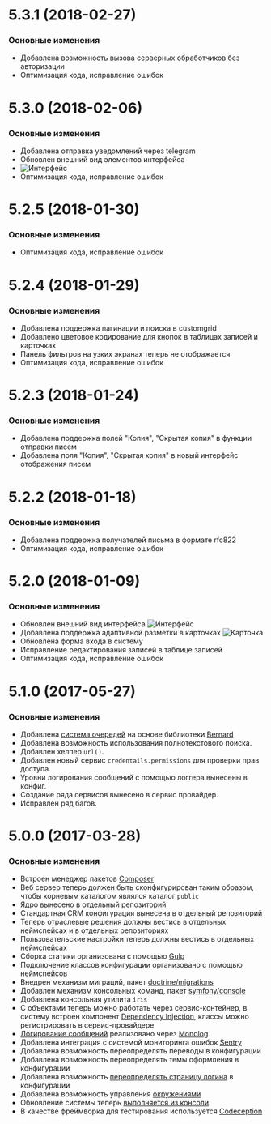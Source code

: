 <a name="5.3.1"></a>
# 5.3.1 (2018-02-27)

### Основные изменения
*  Добавлена возможность вызова серверных обработчиков без авторизации
*  Оптимизация кода, исправление ошибок


<a name="5.3.0"></a>
# 5.3.0 (2018-02-06)

### Основные изменения
*  Добавлена отправка уведомлений через telegram
*  Обновлен внешний вид элементов интерфейса
*  ![Интерфейс](http://storage7.static.itmages.com/i/18/0206/h_1517931574_5476716_28f150bbe4.png "Интерфейс")
*  Оптимизация кода, исправление ошибок


<a name="5.2.5"></a>
# 5.2.5 (2018-01-30)

### Основные изменения
*  Оптимизация кода, исправление ошибок


<a name="5.2.4"></a>
# 5.2.4 (2018-01-29)

### Основные изменения
*  Добавлена поддержка пагинации и поиска в customgrid
*  Добавлено цветовое кодирование для кнопок в таблицах записей и карточках
*  Панель фильтров на узких экранах теперь не отображается
*  Оптимизация кода, исправление ошибок


<a name="5.2.3"></a>
# 5.2.3 (2018-01-24)

### Основные изменения
*  Добавлена поддержка полей "Копия", "Скрытая копия" в функции отправки писем
*  Добавлена поля "Копия", "Скрытая копия" в новый интерфейс отображения писем


<a name="5.2.2"></a>
# 5.2.2 (2018-01-18)

### Основные изменения
*  Добавлена поддержка получателей письма в формате rfc822
*  Оптимизация кода, исправление ошибок

<a name="5.2.0"></a>
# 5.2.0 (2018-01-09)

### Основные изменения
*  Обновлен внешний вид интерфейса
   ![Интерфейс](http://storage5.static.itmages.com/i/18/0108/h_1515419462_3370102_aabe33dc4a.png "Интерфейс")
*  Добавлена поддержка адаптивной разметки в карточках
   ![Карточка](http://storage2.static.itmages.com/i/18/0108/h_1515421091_6722775_75844ffa2e.png "Карточка")
*  Обновлена форма входа в систему
*  Исправление редактирования записей в таблице записей
*  Оптимизация кода, исправление ошибок


<a name="5.1.0"></a>
# 5.1.0 (2017-05-27)

### Основные изменения
*   Добавлена [система очередей](https://github.com/IrisCRM/iriscrm-project/docs/guides/ru/queue.md)
    на основе библиотеки [Bernard](https://github.com/bernardphp/bernard)
*   Добавлена возможность использования полнотекстового поиска.
*   Добавлен хелпер `url()`.
*   Добавлен новый сервис `credentails.permissions` для проверки прав доступа.
*   Уровни логирования сообщений с помощью логгера вынесены в конфиг.
*   Создание ряда сервисов вынесено в сервис провайдер.
*   Исправлен ряд багов.


<a name="5.0.0"></a>
# 5.0.0 (2017-03-28)

### Основные изменения
* Встроен менеджер пакетов [Composer](https://getcomposer.org/)
* Веб сервер теперь должен быть сконфигурирован таким образом, чтобы корневым каталогом являлся каталог `public`
* Ядро вынесено в отдельный репозиторий
* Стандартная CRM конфигурация вынесена в отдельный репозиторий
* Теперь отраслевые решения должны вестись в отдельных неймспейсах и в отдельных репозиториях
* Пользовательские настройки теперь должны вестись в отдельных неймспейсах
* Сборка статики организована с помощью [Gulp](http://gulpjs.com/)
* Подключение классов конфигурации организовано с помощью неймспейсов
* Внедрен механизм миграций, пакет [doctrine/migrations](https://github.com/doctrine/migrations)
* Добавлен механизм консольных команд, пакет [symfony/console](https://github.com/symfony/console)
* Добавлена консольная утилита `iris`
* С объектами теперь можно работать через сервис-контейнер, в систему встроен компонент [Dependency Injection](https://github.com/symfony/dependency-injection), классы можно регистрировать в сервис-провайдере 
* [Логирование сообщений](https://github.com/IrisCRM/iriscrm-project/docs/guides/ru/logger.md) реализовано через [Monolog](https://github.com/Seldaek/monolog)
* Добавлена интеграция с системой мониторинга ошибок [Sentry](https://sentry.io)
* Добавлена возможность переопределять переводы в конфигурации
* Добавлена возможность переопределять темы оформления в конфигурации
* Добавлена возможность [переопределять страницу логина](https://github.com/IrisCRM/iriscrm-project/docs/guides/ru/login-form.md) в конфигурации
* Добавлена возможность управления [окружениями](https://github.com/IrisCRM/iriscrm-project/docs/guides/ru/environments.md)
* Обновление системы теперь [выполняется из консоли](https://github.com/IrisCRM/iriscrm-project/docs/guides/ru/update.md)
* В качестве фреймворка для тестирования используется [Codeception](http://codeception.com/)
